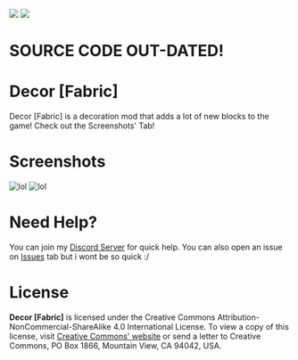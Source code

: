 [![](https://img.shields.io/discord/839440449147240489?color=5865F2&label=Discord&logo=Discord&logoColor=5865F2&style=for-the-badge)](https://discord.gg/VSgTpTGZ8A) [![](https://shields.io/badge/CurseForge-Click%20Here-F16436?logo=curseforge&style=for-the-badge&logoColor=F16436)](https://www.curseforge.com/minecraft/mc-mods/decor4fabric)
# SOURCE CODE OUT-DATED!

# Decor [Fabric]
Decor [Fabric] is a decoration mod that adds a lot of new blocks to the game!
Check out the Screenshots' Tab!

# Screenshots

![lol](https://media.discordapp.net/attachments/571421269740879887/898886942903656448/Screenshot1.png?width=856&height=554)
![lol](https://media.discordapp.net/attachments/571421269740879887/898886941305626634/Screenshot2.png?width=740&height=554)

# Need Help?
You can join my [Discord Server](https://discord.gg/VSgTpTGZ8A) for quick help. You can also open an issue on [Issues](https://github.com/GmsGarcia/decor4fabric/issues) tab but i wont be so quick :/

# License

**Decor [Fabric]** is licensed under the Creative Commons Attribution-NonCommercial-ShareAlike 4.0 International License. To view a copy of this license, visit [Creative Commons' website](http://creativecommons.org/licenses/by-nc-sa/4.0/) or send a letter to Creative Commons, PO Box 1866, Mountain View, CA 94042, USA.
